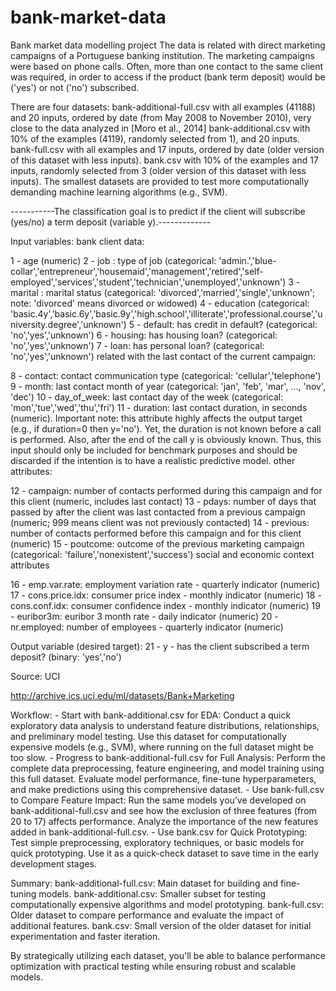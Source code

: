 # bank-market-data
Bank market data modelling project
The data is related with direct marketing campaigns of a Portuguese banking institution. The marketing campaigns were based on phone calls. Often, more than one contact to the same client was required, in order to access if the product (bank term deposit) would be ('yes') or not ('no') subscribed.

There are four datasets:
    bank-additional-full.csv with all examples (41188) and 20 inputs, ordered by date (from May 2008 to November 2010), very close to the data analyzed in [Moro et al., 2014]
    bank-additional.csv with 10% of the examples (4119), randomly selected from 1), and 20 inputs.
    bank-full.csv with all examples and 17 inputs, ordered by date (older version of this dataset with less inputs).
    bank.csv with 10% of the examples and 17 inputs, randomly selected from 3 (older version of this dataset with less inputs).
    The smallest datasets are provided to test more computationally demanding machine learning algorithms (e.g., SVM).

-----------The classification goal is to predict if the client will subscribe (yes/no) a term deposit (variable y).-------------

Input variables:
bank client data:

1 - age (numeric)
2 - job : type of job (categorical: 'admin.','blue-collar','entrepreneur','housemaid','management','retired','self-employed','services','student','technician','unemployed','unknown')
3 - marital : marital status (categorical: 'divorced','married','single','unknown'; note: 'divorced' means divorced or widowed)
4 - education (categorical: 'basic.4y','basic.6y','basic.9y','high.school','illiterate','professional.course','university.degree','unknown')
5 - default: has credit in default? (categorical: 'no','yes','unknown')
6 - housing: has housing loan? (categorical: 'no','yes','unknown')
7 - loan: has personal loan? (categorical: 'no','yes','unknown')
related with the last contact of the current campaign:

8 - contact: contact communication type (categorical: 'cellular','telephone')
9 - month: last contact month of year (categorical: 'jan', 'feb', 'mar', ..., 'nov', 'dec')
10 - day_of_week: last contact day of the week (categorical: 'mon','tue','wed','thu','fri')
11 - duration: last contact duration, in seconds (numeric). Important note: this attribute highly affects the output target (e.g., if duration=0 then y='no'). Yet, the duration is not known before a call is performed. Also, after the end of the call y is obviously known. Thus, this input should only be included for benchmark purposes and should be discarded if the intention is to have a realistic predictive model.
other attributes:

12 - campaign: number of contacts performed during this campaign and for this client (numeric, includes last contact)
13 - pdays: number of days that passed by after the client was last contacted from a previous campaign (numeric; 999 means client was not previously contacted)
14 - previous: number of contacts performed before this campaign and for this client (numeric)
15 - poutcome: outcome of the previous marketing campaign (categorical: 'failure','nonexistent','success')
social and economic context attributes

16 - emp.var.rate: employment variation rate - quarterly indicator (numeric)
17 - cons.price.idx: consumer price index - monthly indicator (numeric)
18 - cons.conf.idx: consumer confidence index - monthly indicator (numeric)
19 - euribor3m: euribor 3 month rate - daily indicator (numeric)
20 - nr.employed: number of employees - quarterly indicator (numeric)

Output variable (desired target):
21 - y - has the client subscribed a term deposit? (binary: 'yes','no')

Source: UCI

http://archive.ics.uci.edu/ml/datasets/Bank+Marketing


Workflow:
    - Start with bank-additional.csv for EDA:
        Conduct a quick exploratory data analysis to understand feature distributions, relationships, and preliminary model testing.
        Use this dataset for computationally expensive models (e.g., SVM), where running on the full dataset might be too slow.
    - Progress to bank-additional-full.csv for Full Analysis:
        Perform the complete data preprocessing, feature engineering, and model training using this full dataset.
        Evaluate model performance, fine-tune hyperparameters, and make predictions using this comprehensive dataset.
    - Use bank-full.csv to Compare Feature Impact:
        Run the same models you’ve developed on bank-additional-full.csv and see how the exclusion of three features (from 20 to 17) affects performance.
        Analyze the importance of the new features added in bank-additional-full.csv.
    - Use bank.csv for Quick Prototyping:
        Test simple preprocessing, exploratory techniques, or basic models for quick prototyping.
        Use it as a quick-check dataset to save time in the early development stages.

Summary:
    bank-additional-full.csv: Main dataset for building and fine-tuning models.
    bank-additional.csv: Smaller subset for testing computationally expensive algorithms and model prototyping.
    bank-full.csv: Older dataset to compare performance and evaluate the impact of additional features.
    bank.csv: Small version of the older dataset for initial experimentation and faster iteration.

By strategically utilizing each dataset, you'll be able to balance performance optimization with practical testing while ensuring robust and scalable models.
